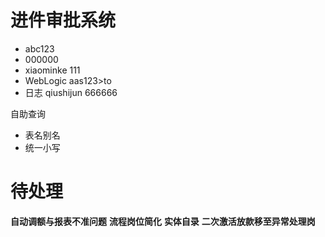 

#  进件审批系统
* abc123
* 000000
 * xiaominke 111
 * WebLogic aas123>to
 * 日志  qiushijun 666666


自助查询
- 表名别名
- 统一小写


# 待处理
**自动调额与报表不准问题**
**流程岗位简化**
**实体自录**
**二次激活放款移至异常处理岗**